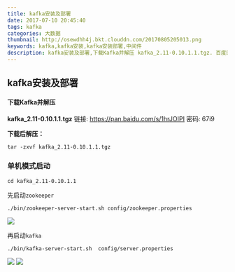 ```yaml
---
title: kafka安装及部署
date: 2017-07-10 20:45:40
tags: kafka
categories: 大数据
thumbnail: http://osewdhh4j.bkt.clouddn.com/20170805205013.png
keywords: kafka,kafka安装,kafka安装部署,中间件
description: kafka安装及部署,下载Kafka并解压 kafka_2.11-0.10.1.1.tgz. 百度网盘下载地址- 链接 ![](https://pan.baidu.com/s/1hrJOIPI) 密码  67i9,下载后解压,tar -zxvf kafka_2.11-0.10.1.1.tgz
---
```


## kafka安装及部署


####  下载Kafka并解压

**kafka_2.11-0.10.1.1.tgz**
链接: https://pan.baidu.com/s/1hrJOIPI  密码: 67i9

**下载后解压：**

```
tar -zxvf kafka_2.11-0.10.1.1.tgz 
```

### 单机模式启动

```
cd kafka_2.11-0.10.1.1
```
先启动`zookeeper`
```
./bin/zookeeper-server-start.sh config/zookeeper.properties 
```
![](http://osewdhh4j.bkt.clouddn.com/20170707162208.png)

再启动`kafka`
```
./bin/kafka-server-start.sh  config/server.properties 
```

![](http://osewdhh4j.bkt.clouddn.com/20170707162456.png)
![](http://osewdhh4j.bkt.clouddn.com/20170707162511.png)













